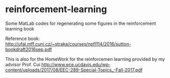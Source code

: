 # reinforcement-learning
Some MatLab codes for regenerating some figures in the reinforcement learning book

Reference book: http://ufal.mff.cuni.cz/~straka/courses/npfl114/2016/sutton-bookdraft2016sep.pdf

This is also for the HomeWork for the reinforcemen learning provided by my advisor Prof. Cui http://www.ece.ucdavis.edu/wp-content/uploads/2017/08/EEC-289-Special-Topics_-Fall-2017.pdf
